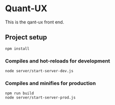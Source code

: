# Quant-UX

This is the qant-ux front end.

## Project setup
```
npm install
```

### Compiles and hot-reloads for development
```
node server/start-server-dev.js 
```

### Compiles and minifies for production
```
npm run build
node server/start-server-prod.js 
```
